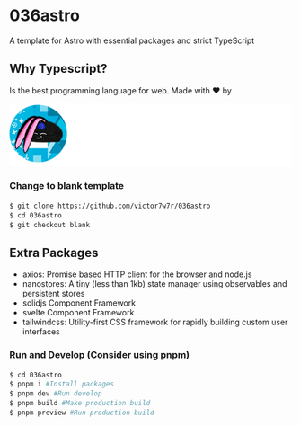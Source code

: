 # 036astro

A template for Astro with essential packages and strict TypeScript

## Why Typescript?

Is the best programming language for web. Made with ❤️ by

![Alt text](/public/img/brandwhite.png?raw=true "Title")

### Change to blank template

``` bash
$ git clone https://github.com/victor7w7r/036astro
$ cd 036astro
$ git checkout blank
```

## Extra Packages

- axios: Promise based HTTP client for the browser and node.js
- nanostores: A tiny (less than 1kb) state manager using observables and persistent stores
- solidjs Component Framework
- svelte Component Framework
- tailwindcss: Utility-first CSS framework for rapidly building custom user interfaces

### Run and Develop (Consider using pnpm)

``` bash
$ cd 036astro
$ pnpm i #Install packages
$ pnpm dev #Run develop
$ pnpm build #Make production build
$ pnpm preview #Run production build
```
